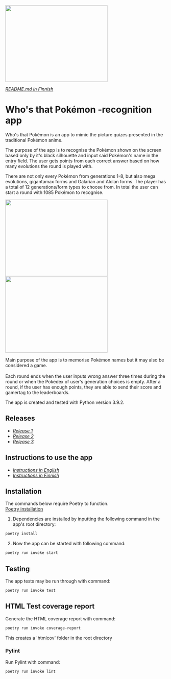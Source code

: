 <img src=https://github.com/anttinevalainen/ot-harjoitustyo/blob/main/dokumentaatio/pictures/playpage.PNG width="320" height="240">

*[README.md in Finnish](https://github.com/anttinevalainen/ot-harjoitustyo/blob/main/README.md)*

# Who's that Pokémon -recognition app

Who's that Pokémon is an app to mimic the picture quizes presented in the traditional Pokémon anime.

The purpose of the app is to recognise the Pokémon shown on the screen based only by it's black silhouette and input said Pokémon's name in the entry field. The user gets points from each correct answer based on how many evolutions the round is played with.

There are not only every Pokémon from generations 1-8, but also mega evolutions, gigantamax forms and Galarian and Alolan forms. The player has a total of 12 generations/form types to choose from. In total the user can start a round with 1085 Pokémon to recognise.

<img src=https://github.com/anttinevalainen/ot-harjoitustyo/blob/main/dokumentaatio/pictures/wronganswer1.PNG width="320" height="240"> <img src=https://github.com/anttinevalainen/ot-harjoitustyo/blob/main/dokumentaatio/pictures/wronganswer2.PNG width="320" height="240">

Main purpose of the app is to memorise Pokémon names but it may also be considered a game.\
\
Each round ends when the user inputs wrong answer three times during the round or when the Pokedex of user's generation choices is empty. After a round, if the user has enough points, they are able to send their score and gamertag to the leaderboards. 

The app is created and tested with Python version 3.9.2.

## Releases

- *[Release 1](https://github.com/anttinevalainen/ot-harjoitustyo/releases/tag/Viikko5)*
- *[Release 2](https://github.com/anttinevalainen/ot-harjoitustyo/releases/tag/Viikko6)*
- *[Release 3](https://github.com/anttinevalainen/ot-harjoitustyo/releases/tag/Viikko7)*

## Instructions to use the app

- *[Instructions in English](https://github.com/anttinevalainen/ot-harjoitustyo/blob/main/dokumentaatio/instructions.md)*
- *[Instructions in Finnish](https://github.com/anttinevalainen/ot-harjoitustyo/blob/main/dokumentaatio/ohjeet.md)*

## Installation

The commands below require Poetry to function.\
[Poetry installation](https://python-poetry.org/docs/#installation)


1. Dependencies are installed by inputting the following command in the app's root directory:

```bash
poetry install
```

2. Now the app can be started with following command:

```bash
poetry run invoke start
```


## Testing

The app tests may be run through with command:

```bash
poetry run invoke test
```

## HTML Test coverage report

Generate the HTML coverage report with command:

```bash
poetry run invoke coverage-report
```
This creates a 'htmlcov' folder in the root directory

### Pylint

Run Pylint with command:

```bash
poetry run invoke lint
```
